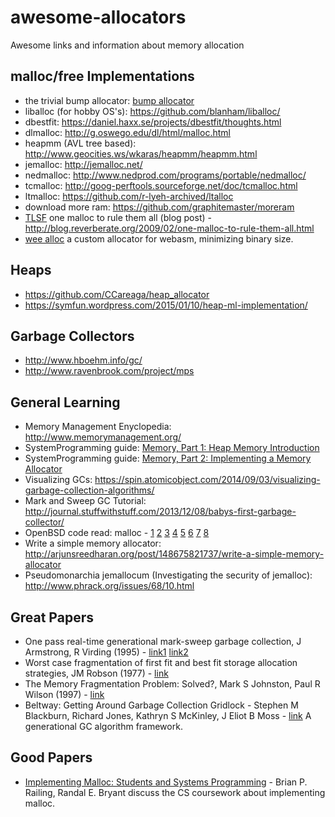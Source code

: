 # awesome-allocators
Awesome links and information about memory allocation

## malloc/free Implementations
* the trivial bump allocator: [bump allocator](bump.md)
* liballoc (for hobby OS's): https://github.com/blanham/liballoc/
* dbestfit: https://daniel.haxx.se/projects/dbestfit/thoughts.html
* dlmalloc: http://g.oswego.edu/dl/html/malloc.html
* heapmm (AVL tree based): http://www.geocities.ws/wkaras/heapmm/heapmm.html
* jemalloc: http://jemalloc.net/
* nedmalloc: http://www.nedprod.com/programs/portable/nedmalloc/
* tcmalloc: http://goog-perftools.sourceforge.net/doc/tcmalloc.html
* ltmalloc: https://github.com/r-lyeh-archived/ltalloc
* download more ram: https://github.com/graphitemaster/moreram
* [TLSF](https://github.com/andryblack/TLSF) one malloc to rule them all (blog post) - http://blog.reverberate.org/2009/02/one-malloc-to-rule-them-all.html
* [wee alloc](http://fitzgeraldnick.com/2018/02/09/wee-alloc.html) a custom allocator for webasm, minimizing binary size.

## Heaps
* https://github.com/CCareaga/heap_allocator
* https://symfun.wordpress.com/2015/01/10/heap-ml-implementation/

## Garbage Collectors
* http://www.hboehm.info/gc/
* http://www.ravenbrook.com/project/mps

## General Learning
* Memory Management Enyclopedia: http://www.memorymanagement.org/
* SystemProgramming guide: [Memory, Part 1: Heap Memory Introduction](https://github.com/angrave/SystemProgramming/wiki/Memory,-Part-1:-Heap-Memory-Introduction)
* SystemProgramming guide: [Memory, Part 2: Implementing a Memory Allocator](https://github.com/angrave/SystemProgramming/wiki/Memory%2C-Part-2%3A-Implementing-a-Memory-Allocator)
* Visualizing GCs: https://spin.atomicobject.com/2014/09/03/visualizing-garbage-collection-algorithms/
* Mark and Sweep GC Tutorial: http://journal.stuffwithstuff.com/2013/12/08/babys-first-garbage-collector/
* OpenBSD code read: malloc - [1](https://junk.tintagel.pl/openbsd-daily-malloc-1.txt) [2](https://junk.tintagel.pl/openbsd-daily-malloc-2.txt) [3](https://junk.tintagel.pl/openbsd-daily-malloc-3.txt) [4](https://junk.tintagel.pl/openbsd-daily-malloc-4.txt) [5](https://junk.tintagel.pl/openbsd-daily-malloc-5.txt) [6](https://junk.tintagel.pl/openbsd-daily-malloc-6.txt) [7](https://junk.tintagel.pl/openbsd-daily-malloc-7.txt) [8](https://junk.tintagel.pl/openbsd-daily-malloc-8.txt)
* Write a simple memory allocator: http://arjunsreedharan.org/post/148675821737/write-a-simple-memory-allocator
* Pseudomonarchia jemallocum (Investigating the security of jemalloc): http://www.phrack.org/issues/68/10.html

## Great Papers
* One pass real-time generational mark-sweep garbage collection, J Armstrong, R Virding (1995) - [link1](https://link.springer.com/chapter/10.1007%2F3-540-60368-9_31) [link2](https://pdfs.semanticscholar.org/6844/271989c22aa1395466b88a65b5775ec9f791.pdf)
* Worst case fragmentation of first fit and best fit storage allocation strategies, JM Robson (1977) - [link](https://academic.oup.com/comjnl/article-pdf/20/3/242/2255805/200242.pdf)
* The Memory Fragmentation Problem: Solved?, Mark S Johnston, Paul R Wilson (1997) - [link](https://www.researchgate.net/profile/Paul_Wilson34/publication/2294861_The_Memory_Fragmentation_Problem_Solved/links/55618b1708ae8c0cab31f4c1/The-Memory-Fragmentation-Problem-Solved.pdf)
* Beltway: Getting Around Garbage Collection Gridlock - Stephen M Blackburn, Richard Jones, Kathryn S McKinley, J Eliot B Moss - [link](https://kar.kent.ac.uk/13782/2/BeltwayS1.pdf) A generational GC algorithm framework.

## Good Papers
* [Implementing Malloc: Students and Systems Programming](http://www.cs.cmu.edu/~bryant/pubdir/sigcse18.pdf) - Brian P. Railing, Randal E. Bryant discuss the CS coursework about implementing malloc.
